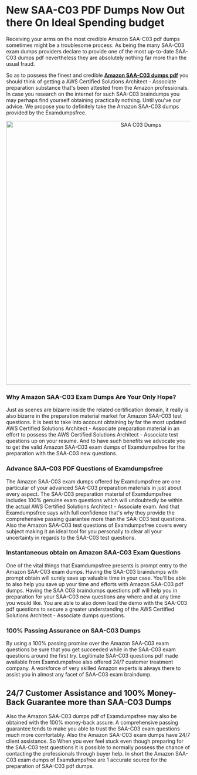 <h1>New SAA-C03 PDF Dumps Now Out there On Ideal Spending budget</h1>
<p>Receiving your arms on the most credible Amazon SAA-C03 pdf dumps sometimes might be a troublesome process. As being the many SAA-C03 exam dumps providers declare to provide one of the most up-to-date SAA-C03 dumps pdf nevertheless they are absolutely nothing far more than the usual fraud.</p>
<p>So as to possess the finest and credible <strong><a href="https://examdumpsfree.com/SAA-C03-exam-dumps">Amazon SAA-C03 dumps pdf</a></strong> you should think of getting a AWS Certified Solutions Architect - Associate preparation substance that's been attested from the Amazon professionals. In case you research on the internet for such SAA-C03 braindumps you may perhaps find yourself obtaining practically nothing. Until you've our advice. We propose you to definitely take the Amazon SAA-C03 dumps provided by the Examdumpsfree.</p>
<p style="text-align: center;"><a href="https://examdumpsfree.com/SAA-C03-exam-dumps"><img src="https://i.ibb.co/yV3fvNg/Exam-Dumps-Free.png" alt="SAA C03 Dumps" width="720" /></a></p>
<h3>Why Amazon SAA-C03 Exam Dumps Are Your Only Hope?</h3>
<p>Just as scenes are bizarre inside the related certification domain, it really is also bizarre in the preparation material market for Amazon SAA-C03 test questions. It is best to take into account obtaining by far the most updated AWS Certified Solutions Architect - Associate preparation material in an effort to possess the AWS Certified Solutions Architect - Associate test questions up on your resume. And to have such benefits we advocate you to get the valid Amazon SAA-C03 exam dumps of Examdumpsfree for the preparation with the SAA-C03 new questions.</p>
<h3><strong>Advance SAA-C03 PDF Questions of Examdumpsfree</strong></h3>
<p>The Amazon SAA-C03 exam dumps offered by Examdumpsfree are one particular of your advanced SAA-C03 preparation materials in just about every aspect. The SAA-C03 preparation material of Examdumpsfree includes 100% genuine exam questions which will undoubtedly be within the actual AWS Certified Solutions Architect - Associate exam. And that Examdumpsfree says with full confidence that's why they provide the comprehensive passing guarantee more than the SAA-C03 test questions. Also the Amazon SAA-C03 test questions of Examdumpsfree covers every subject making it an ideal tool for you personally to clear all your uncertainty in regards to the SAA-C03 test questions.</p>
<h3><strong>Instantaneous obtain on Amazon SAA-C03 Exam Questions</strong></h3>
<p>One of the vital things that Examdumpsfree presents is prompt entry to the Amazon SAA-C03 exam dumps. Having the SAA-C03 braindumps with prompt obtain will surely save up valuable time in your case. You'll be able to also help you save up your time and efforts with Amazon SAA-C03 pdf dumps. Having the SAA C03 braindumps questions pdf will help you in preparation for your SAA-C03 new questions any where and at any time you would like. You are able to also down load the demo with the SAA-C03 pdf questions to secure a greater understanding of the AWS Certified Solutions Architect - Associate dumps questions.</p>
<h3><strong>100% Passing Assurance on SAA-C03 Dumps</strong></h3>
<p>By using a 100% passing promise over the Amazon SAA-C03 exam questions be sure that you get succeeded while in the SAA-C03 exam questions around the first try. Legitimate SAA-C03 questions pdf made available from Examdumpsfree also offered 24/7 customer treatment company. A workforce of very skilled Amazon experts is always there to assist you in almost any facet of SAA-C03 exam braindump.</p>
<h2><strong>24/7 Customer Assistance and 100% Money-Back Guarantee more than SAA-C03 Dumps</strong></h2>
<p>Also the Amazon SAA-C03 dumps pdf of Examdumpsfree may also be obtained with the 100% money-back assure. A comprehensive passing guarantee tends to make you able to trust the SAA-C03 exam questions much more comfortably. Also the Amazon SAA-C03 exam dumps have 24/7 client assistance. So When you ever feel stuck even though preparing for the SAA-C03 test questions it is possible to normally possess the chance of contacting the professionals through buyer help. In short the Amazon SAA-C03 exam dumps of Examdumpsfree are 1 accurate source for the preparation of SAA-C03 pdf dumps.</p>
<h3>&nbsp;</h3>
<h3>&nbsp;</h3>
